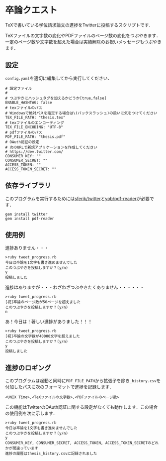 卒論クエスト
===========================
TeXで書いている学位請求論文の進捗をTwitterに投稿するスクリプトです．

TeXファイルの文字数の変化やPDFファイルのページ数の変化をつぶやきます．
一定のページ数や文字数を超えた場合は実績解除のお祝いメッセージもつぶやきます．

## 設定
`config.yaml`を適切に編集してから実行してください．

	# 設定ファイル
	# 
	# つぶやきにハッシュタグを加えるかどうか[true,false]
	ENABLE_HASHTAG: false
	# texファイルのパス
	# Windowsで絶対パスを指定する場合は\(バックスラッシュ)の扱いに気をつけてください
	TEX_FILE_PATH: "thesis.tex"
	# texファイルのエンコーディング
	TEX_FILE_ENCODING: "UTF-8"
	# pdfファイルのパス
	PDF_FILE_PATH: "thesis.pdf"
	# OAuth認証の設定
	# 次のURLで新規アプリケーションを作成してください
	# https://dev.twitter.com/
	CONSUMER_KEY: ""
	CONSUMER_SECRET: ""
	ACCESS_TOKEN: ""
	ACCESS_TOKEN_SECRET: ""

## 依存ライブラリ
このプログラムを実行するためには[sferik/twitter](https://github.com/sferik/twitter)と[yob/pdf-reader](https://github.com/yob/pdf-reader)が必要です．

	gem install twitter
	gem install pdf-reader

## 使用例
進捗ありません・・・

	>ruby tweet_progress.rb
	今日は卒論を1文字も書き進めませんでした
	このつぶやきを投稿しますか？(y/n)
	y
	投稿しました

進捗はありますが・・・わざわざつぶやきたくありません・・・・・・

	>ruby tweet_progress.rb
	[祝]卒論のページ数が50ページを超えました
	このつぶやきを投稿しますか？(y/n)
	n

あ！今日は！著しい進捗がありました！！！

	>ruby tweet_progress.rb
	[祝]卒論の文字数が40000文字を超えました
	このつぶやきを投稿しますか？(y/n)
	y
	投稿しました

## 進捗のロギング
このプログラムは起動と同時に`PDF_FILE_PATH`から拡張子を除き`_history.csv`を付加したパスに次のフォーマットで進捗を記録します．

	<UNIX Time>,<TeXファイルの文字数>,<PDFファイルのページ数>

この機能はTwitterのOAuth認証に関する設定がなくても動作します．この場合の使用例を次に示します．

	>ruby tweet_progress.rb
	今日は卒論を1文字も書き進めませんでした
	このつぶやきを投稿しますか？(y/n)
	y
	CONSUMER_KEY, CONSUMER_SECRET, ACCESS_TOKEN, ACCESS_TOKEN_SECRETのどれかが間違っています
	進捗の履歴はthesis_history.csvに記録されました
